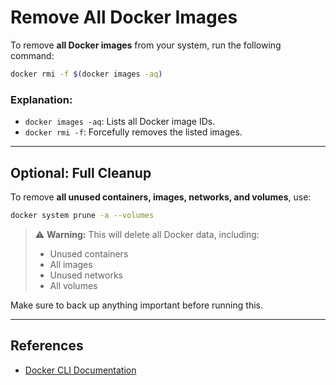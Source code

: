 # Remove All Docker Images

To remove **all Docker images** from your system, run the following command:

```bash
docker rmi -f $(docker images -aq)
```

### Explanation:
- `docker images -aq`: Lists all Docker image IDs.
- `docker rmi -f`: Forcefully removes the listed images.

---

## Optional: Full Cleanup

To remove **all unused containers, images, networks, and volumes**, use:

```bash
docker system prune -a --volumes
```

> ⚠️ **Warning:** This will delete all Docker data, including:
> - Unused containers
> - All images
> - Unused networks
> - All volumes

Make sure to back up anything important before running this.

---

## References
- [Docker CLI Documentation](https://docs.docker.com/engine/reference/commandline/cli/)
```
